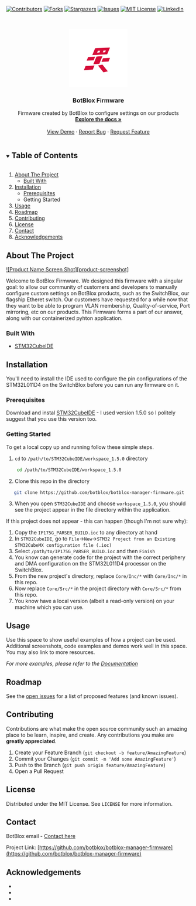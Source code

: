 <!--
*** Thanks for checking out the Best-README-Template. If you have a suggestion
*** that would make this better, please fork the repo and create a pull request
*** or simply open an issue with the tag "enhancement".
*** Thanks again! Now go create something AMAZING! :D
***
***
***
*** To avoid retyping too much info. Do a search and replace for the following:
*** github_username, repo_name, twitter_handle, email, project_title, project_description
-->



<!-- PROJECT SHIELDS -->
<!--
*** I'm using markdown "reference style" links for readability.
*** Reference links are enclosed in brackets [ ] instead of parentheses ( ).
*** See the bottom of this document for the declaration of the reference variables
*** for contributors-url, forks-url, etc. This is an optional, concise syntax you may use.
*** https://www.markdownguide.org/basic-syntax/#reference-style-links
-->
[![Contributors][contributors-shield]][contributors-url]
[![Forks][forks-shield]][forks-url]
[![Stargazers][stars-shield]][stars-url]
[![Issues][issues-shield]][issues-url]
[![MIT License][license-shield]][license-url]
[![LinkedIn][linkedin-shield]][linkedin-url]


<!-- PROJECT LOGO -->
<br />
<p align="center">
  <a href="https://www.botblox.io/">
    <img src="images/logo.png" alt="Logo" width="160" height="160">
  </a>

  <h3 align="center">BotBlox Firmware</h3>

  <p align="center">
    Firmware created by BotBlox to configure settings on our products
    <br />
    <a href="https://botblox.atlassian.net/wiki/spaces/HARDWARE/overview"><strong>Explore the docs »</strong></a>
    <br />
    <br />
    <a href="https://botblox.atlassian.net/wiki/spaces/HARDWARE/overview">View Demo</a>
    ·
    <a href="https://github.com/botblox/botblox-manager-firmware/issues">Report Bug</a>
    ·
    <a href="https://github.com/botblox/botblox-manager-firmware/issues">Request Feature</a>
  </p>
</p>



<!-- TABLE OF CONTENTS -->
<details open="open">
  <summary><h2 style="display: inline-block">Table of Contents</h2></summary>
  <ol>
    <li>
      <a href="#about-the-project">About The Project</a>
      <ul>
        <li><a href="#built-with">Built With</a></li>
      </ul>
    </li>
    <li>
      <a href="#installation">Installation</a>
      <ul>
        <li><a href="#prerequisites">Prerequisites</a></li>
        <li><a herf="#getting-started">Getting Started</a></li>
      </ul>
    </li>
    <li><a href="#usage">Usage</a></li>
    <li><a href="#roadmap">Roadmap</a></li>
    <li><a href="#contributing">Contributing</a></li>
    <li><a href="#license">License</a></li>
    <li><a href="#contact">Contact</a></li>
    <li><a href="#acknowledgements">Acknowledgements</a></li>
  </ol>
</details>



<!-- ABOUT THE PROJECT -->
## About The Project

[![Product Name Screen Shot][product-screenshot]](https://secureservercdn.net/160.153.138.163/257.9dc.myftpupload.com/wp-content/uploads/2020/06/Rev_C_Task_1_front.png)

Welcome to BotBlox Firmware. We designed this firmware with a singular goal: to allow our community of customers and developers to manually configure custom settings on BotBlox products, such as the SwitchBlox, our flagship Etheret switch. Our customers have requested for a while now that they want to be able to program VLAN membership, Quality-of-service, Port mirroring, etc on our products. This Firmware forms a part of our answer, along with our containerized pyhton application. 


### Built With

* [STM32CubeIDE](https://www.st.com/en/development-tools/stm32cubeide.html)


<!-- GETTING STARTED -->
## Installation

You'll need to install the IDE used to configure the pin configurations of the STM32L011D4 on the SwitchBlox before you can run any firmware on it.

### Prerequisites

Download and instal [STM32CubeIDE](https://www.st.com/en/development-tools/stm32cubeide.html) - I used version 1.5.0 so I politely suggest that you use this version too.


### Getting Started

To get a local copy up and running follow these simple steps.
1. `cd` to `/path/to/STM32CubeIDE/workspace_1.5.0` directory
```sh
    cd /path/to/STM32CubeIDE/workspace_1.5.0
```
2. Clone this repo in the directory 
```sh
   git clone https://github.com/botblox/botblox-manager-firmware.git
```
3. When you open `STM32CubeIDE` and choose `workspace_1.5.0`, you should see the project appear in the file directory within the application.

If this project does not appear - this can happen (though I'm not sure why):
1. Copy the `IP175G_PARSER_BUILD.ioc` to any directory at hand
2. In `STM32CubeIDE`, go to `File`->`New`->`STM32 Project from an Existing STM32CubeMX configuration file (.ioc)`
3. Select `/path/to/IP175G_PARSER_BUILD.ioc` and then `Finish`
4. You know can generate code for the project with the correct periphery and DMA configuration on the STM32L011D4 processor on the SwitchBlox. 
5. From the new project's directory, replace `Core/Inc/*` with `Core/Inc/*` in this repo.
6. Now replace `Core/Src/*` in the project directory with `Core/Src/*` from this repo.
7. You know have a local version (albeit a read-only version) on your machine which you can use. 


<!-- USAGE EXAMPLES -->
## Usage

Use this space to show useful examples of how a project can be used. Additional screenshots, code examples and demos work well in this space. You may also link to more resources.

_For more examples, please refer to the [Documentation](https://example.com)_


<!-- ROADMAP -->
## Roadmap

See the [open issues](https://github.com/botblox/botblox-manager-firmware/issues) for a list of proposed features (and known issues).


<!-- CONTRIBUTING -->
## Contributing

Contributions are what make the open source community such an amazing place to be learn, inspire, and create. Any contributions you make are **greatly appreciated**.

1. Create your Feature Branch (`git checkout -b feature/AmazingFeature`)
2. Commit your Changes (`git commit -m 'Add some AmazingFeature'`)
3. Push to the Branch (`git push origin feature/AmazingFeature`)
4. Open a Pull Request

<!-- LICENSE -->
## License

Distributed under the MIT License. See `LICENSE` for more information.

<!-- CONTACT -->
## Contact

BotBlox email - [Contact here](mailto:josh@kapek.org)

Project Link: [https://github.com/botblox/botblox-manager-firmware](https://github.com/botblox/botblox-manager-firmware)


<!-- ACKNOWLEDGEMENTS -->
## Acknowledgements

* []()
* []()
* []()


<!-- MARKDOWN LINKS & IMAGES -->
<!-- https://www.markdownguide.org/basic-syntax/#reference-style-links -->
[contributors-shield]: https://img.shields.io/github/contributors-anon/botblox/botblox-manager-firmware?style=for-the-badge
[contributors-url]: https://github.com/botblox/botblox-manager-firmware/graphs/contributors
[forks-shield]: https://img.shields.io/github/forks/botblox/botblox-manager-firmware?style=for-the-badge
[forks-url]: https://github.com/botblox/botblox-manager-firmware/network/members
[stars-shield]: https://img.shields.io/github/stars/botblox/botblox-manager-firmware?style=for-the-badge
[stars-url]: https://github.com/botblox/botblox-manager-firmware/stargazers
[issues-shield]: https://img.shields.io/github/issues/botblox/botblox-manager-firmware?style=for-the-badge
[issues-url]: https://github.com/botblox/botblox-manager-firmware/issues
[license-shield]: https://img.shields.io/github/license/botblox/botblox-manager-firmware?style=for-the-badge
[license-url]: https://github.com/botblox/botblox-manager-firmware/blob/main/LICENSE
[linkedin-shield]: https://img.shields.io/badge/-LinkedIn-black.svg?style=for-the-badge&logo=linkedin&colorB=555
[linkedin-url]: https://www.linkedin.com/company/botblox/

